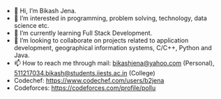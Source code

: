 - 👋 Hi, I’m Bikash Jena.
- 👀 I’m interested in programming, problem solving, technology, data science etc.
- 🌱 I’m currently learning Full Stack Development.
- 💞️ I’m looking to collaborate on projects related to application development, geographical information systems, C/C++, Python and Java.
- 📫 How to reach me through mail: bikashjena@yahoo.com (Personal), 
                                   511217034.bikash@students.iiests.ac.in (College)
- Codechef: https://www.codechef.com/users/b2jena
- Codeforces: https://codeforces.com/profile/pollu
<!---
b2jena/b2jena is a ✨ special ✨ repository because its `README.md` (this file) appears on your GitHub profile.
You can click the Preview link to take a look at your changes.
--->
